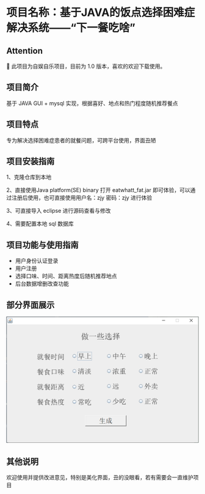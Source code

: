 # 项目名称：基于JAVA的饭点选择困难症解决系统——“下一餐吃啥”

## Attention
:hatched_chick: 此项目为自娱自乐项目，目前为 1.0 版本，喜欢的欢迎下载使用。

## 项目简介
基于 JAVA GUI + mysql 实现，根据喜好、地点和热门程度随机推荐餐点

## 项目特点
专为解决选择困难症患者的就餐问题，可跨平台使用，界面丑陋

## 项目安装指南
1、克隆仓库到本地

2、直接使用Java platform(SE) binary 打开 eatwhatt_fat.jar 即可体验，可以通过注册后使用，也可直接使用用户名：zjy 密码：zjy 进行体验

3、可直接导入 eclipse 进行源码查看与修改

4、需要配置本地 sql 数据库

## 项目功能与使用指南
- 用户身份认证登录
- 用户注册
- 选择口味、时间、距离热度后随机推荐地点
- 后台数据增删改查功能

## 部分界面展示
<img src="https://github.com/luckerzjy/what-to-eat/blob/master/choose.png" >


## 其他说明
欢迎使用并提供改进意见，特别是美化界面，丑的没眼看，若有需要会一直维护项目
